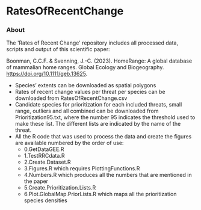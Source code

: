 # RatesOfRecentChange

### About
The 'Rates of Recent Change' repository includes all processed data, scripts and output of this scientific paper: 

Boonman, C.C.F. & Svenning, J.-C. (2023). HomeRange: A global database of mammalian home ranges. Global Ecology and Biogeography. https://doi.org/10.1111/geb.13625.

- Species’ extents can be downloaded as spatial polygons 
- Rates of recent change values per threat per species can be downloaded from RatesOfRecentChange.csv
- Candidate species for prioritization for each included threats, small range, outliers and all combined can be downloaded from Prioritization95.txt, where the number 95 indicates the threshold used to make these list. The different lists are indicated by the name of the threat.
- All the R code that was used to process the data and create the figures are available numbered by the order of use:
  * 0.GetDataGEE.R
  * 1.TestRRCdata.R
  * 2.Create.Dataset.R
  * 3.Figures.R which requires PlottingFunctions.R
  * 4.Numbers.R which produces all the numbers that are mentioned in the paper
  * 5.Create.Prioritization.Lists.R
  * 6.Plot.GlobalMap.PriorLists.R which maps all the prioritization species densities
